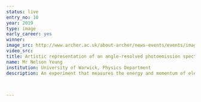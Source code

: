 ```yaml
---
status: live
entry_no: 10
year: 2019
type: image 
early_career: yes 
winner:
image_src: http://www.archer.ac.uk/about-archer/news-events/events/image-comp/gallery-2019/10_Entry_800.jpg
video_src: 
title: Artistic representation of an angle-resolved photoemission spectroscopy experiment
name: Mr Nelson Yeung
institution: University of Warwick, Physics Department
description: An experiment that measures the energy and momentum of electrons in tungsten diselenide. The gold coloured rods and blocks are electrodes made from platinum, which are connected to a power source. The green block is boron nitride, with 3 layers of 2D tungsten diselenide sitting on top of it. The grey atoms at the top are graphene, which is in contact with the electrode. This setup is essentially a capacitor which gives rise to the accumulation of charge in an area of the tungsten diselenide when a voltage is applied to the electrodes. A focused ultraviolet beam is fired at the tungsten diselenide which causes electrons (red balls) to eject from it. The energy and momentum of the ejected electrons are then measured. Computer simulations were used to simulate the results of this experiment.
 

  
---
```

